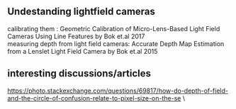 ## Undestanding lightfield cameras
calibrating them :
Geometric Calibration of Micro-Lens-Based Light Field Cameras Using Line Features by Bok et.al 2017 \
measuring depth from light field cameras: Accurate Depth Map Estimation from a Lenslet Light Field Camera by Bok et.al 2015

## interesting discussions/articles
https://photo.stackexchange.com/questions/69817/how-do-depth-of-field-and-the-circle-of-confusion-relate-to-pixel-size-on-the-se \

